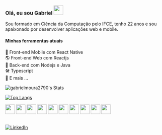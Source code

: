 ### Olá, eu sou Gabriel <img src="https://media.giphy.com/media/hvRJCLFzcasrR4ia7z/giphy.gif" width="30" >

Sou formado em Ciência da Computação pelo IFCE, tenho 22 anos e sou apaixonado por desenvolver aplicações web e mobile.

#### Minhas ferramentas atuais

📲 Front-end Mobile com React Native  
🌎 Front-end Web com Reactjs  
📡 Back-end com Nodejs e Java  
🛠️ Typescript  
🧰 E mais ...

![gabrielmoura2790's Stats](https://github-readme-stats.vercel.app/api?username=gabrielmoura2790&theme=dracula&show_icons=true&hide_border=true&count_private=true&hide_title=true&include_all_commits=true)

[![Top Langs](https://github-readme-stats.vercel.app/api/top-langs/?username=gabrielmoura2790&layout=compact&theme=dracula)](https://github.com/anuraghazra/github-readme-stats)

<div>
<img width=30px height=30px src="https://cdn.jsdelivr.net/gh/devicons/devicon/icons/react/react-original.svg" />
<img width=30px height=30px src="https://cdn.jsdelivr.net/gh/devicons/devicon/icons/nodejs/nodejs-original.svg" />
<img width=30px height=30px src="https://cdn.jsdelivr.net/gh/devicons/devicon/icons/typescript/typescript-original.svg" />        
<img width=30px height=30px src="https://cdn.jsdelivr.net/gh/devicons/devicon/icons/javascript/javascript-original.svg" />
<img width=30px height=30px src="https://cdn.jsdelivr.net/gh/devicons/devicon/icons/html5/html5-plain.svg" />
<img width=30px height=30px src="https://cdn.jsdelivr.net/gh/devicons/devicon/icons/css3/css3-plain.svg" />
<img width=30px height=30px src="https://cdn.jsdelivr.net/gh/devicons/devicon/icons/java/java-original.svg" />
<img width=30px height=30px src="https://cdn.jsdelivr.net/gh/devicons/devicon/icons/spring/spring-original.svg" />
<img width=30px height=30px src="https://cdn.jsdelivr.net/gh/devicons/devicon/icons/firebase/firebase-plain.svg" />
<img width=30px height=30px src="https://cdn.jsdelivr.net/gh/devicons/devicon/icons/postgresql/postgresql-plain.svg" />
</div>
<br/>

[![LinkedIn](https://img.shields.io/badge/LinkedIn-0077B5?style=for-the-badge&logo=linkedin&logoColor=white)](https://www.linkedin.com/in/gabriel-chaves-moura/)
